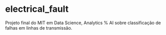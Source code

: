 # electrical_fault
Projeto final do MIT em Data Science, Analytics % AI sobre classificação de falhas em linhas de transmissão.
